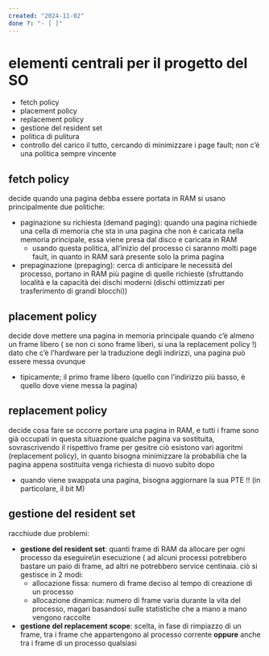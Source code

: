 ```yaml
---
created: "2024-11-02"
done ?: "- [ ]"
---
```

# elementi centrali per il progetto del SO
- fetch policy
- placement policy
- replacement policy
- gestione del resident set
- politica di pulitura
- controllo del carico
il tutto, cercando di minimizzare i page fault; non c’è una politica sempre vincente
## fetch policy
decide quando una pagina debba essere portata in RAM
si usano principalmente due politiche:
- paginazione su richiesta (demand paging): quando una pagina richiede una cella di memoria che sta in una pagina che non è caricata nella memoria principale, essa viene presa dal disco e caricata in RAM
	- usando questa politica, all’inizio del processo ci saranno molti page fault, in quanto in RAM sarà presente solo la prima pagina
- prepaginazione (prepaging): cerca di anticipare le necessità del processo, portano in RAM più pagine di quelle richieste (sfruttando località e la capacità dei dischi moderni (dischi ottimizzati per trasferimento di grandi blocchi))
## placement policy
decide dove mettere una pagina in memoria principale quando c’è almeno un frame libero ( se non ci sono frame liberi, si una la replacement policy !)
dato che c’è l’hardware per la traduzione degli indirizzi, una pagina può essere messa ovunque
- tipicamente; il primo frame libero (quello con l’indirizzo più basso, è quello dove viene messa la pagina)
## replacement policy
decide cosa fare se occorre portare una pagina in RAM, e tutti i frame sono già occupati
in questa situazione qualche pagina va sostituita, sovrascrivendo il rispettivo frame
per gesitre ciò esistono vari agoritmi (replacement policy), in quanto bisogna minimizzare la probabilià che la pagina appena sostituita venga richiesta di nuovo subito dopo
- quando viene swappata una pagina, bisogna aggiornare la sua PTE !! (in particolare, il bit M)
## gestione del resident set
racchiude due problemi:
- **gestione del resident set**: quanti frame di RAM da allocare per ogni processo da eseguire\in esecuzione ( ad alcuni processi potrebbero bastare un paio di frame, ad altri ne potrebbero service centinaia. ciò si gestisce in 2 modi:
	- allocazione fissa: numero di frame deciso al tempo di creazione di un processo
	- allocazione dinamica: numero di frame varia durante la vita del processo, magari basandosi sulle statistiche che a mano a mano vengono raccolte
- **gestione del replacement scope**: scelta, in fase di rimpiazzo di un frame, tra i frame che appartengono al processo corrente **oppure** anche tra i frame di un processo qualsiasi